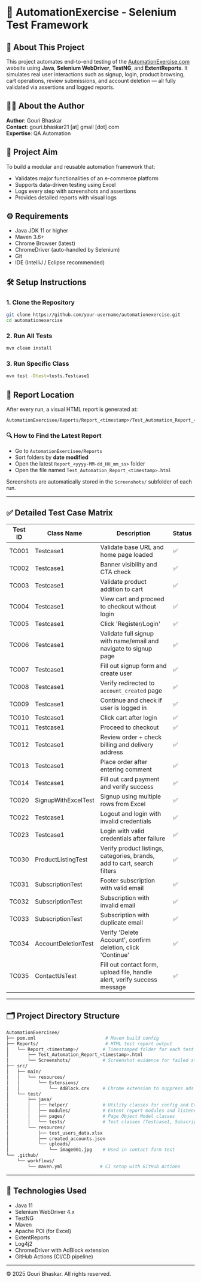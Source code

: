 # 🧪 AutomationExercise - Selenium Test Framework

## 📖 About This Project

This project automates end-to-end testing of the [AutomationExercise.com](https://www.automationexercise.com/) website using **Java**, **Selenium WebDriver**, **TestNG**, and **ExtentReports**. It simulates real user interactions such as signup, login, product browsing, cart operations, review submissions, and account deletion — all fully validated via assertions and logged reports.

## 👨‍💻 About the Author

**Author**: Gouri Bhaskar  
**Contact**: gouri.bhaskar21 [at] gmail [dot] com  
**Expertise**:  QA Automation

## 🎯 Project Aim

To build a modular and reusable automation framework that:
- Validates major functionalities of an e-commerce platform
- Supports data-driven testing using Excel
- Logs every step with screenshots and assertions
- Provides detailed reports with visual logs

## ⚙️ Requirements

- Java JDK 11 or higher
- Maven 3.6+
- Chrome Browser (latest)
- ChromeDriver (auto-handled by Selenium)
- Git
- IDE (IntelliJ / Eclipse recommended)

## 🛠️ Setup Instructions

### 1. Clone the Repository
```bash
git clone https://github.com/your-username/automationexercise.git
cd automationexercise
```

### 2. Run All Tests
```bash
mvn clean install
```

### 3. Run Specific Class
```bash
mvn test -Dtest=tests.Testcase1
```

## 📁 Report Location

After every run, a visual HTML report is generated at:

```
AutomationExercisee/Reports/Report_<timestamp>/Test_Automation_Report_<timestamp>.html
```

### 🔍 How to Find the Latest Report
- Go to `AutomationExercisee/Reports`
- Sort folders by **date modified**
- Open the latest `Report_<yyyy-MM-dd_HH_mm_ss>` folder
- Open the file named `Test_Automation_Report_<timestamp>.html`

Screenshots are automatically stored in the `Screenshots/` subfolder of each run.

---

## ✅ Detailed Test Case Matrix

| Test ID | Class Name         | Description                                                                 | Status |
|---------|--------------------|-----------------------------------------------------------------------------|--------|
| TC001   | Testcase1          | Validate base URL and home page loaded                                      | ✅     |
| TC002   | Testcase1          | Banner visibility and CTA check                                            | ✅     |
| TC003   | Testcase1          | Validate product addition to cart                                           | ✅     |
| TC004   | Testcase1          | View cart and proceed to checkout without login                             | ✅     |
| TC005   | Testcase1          | Click 'Register/Login'                                                      | ✅     |
| TC006   | Testcase1          | Validate full signup with name/email and navigate to signup page            | ✅     |
| TC007   | Testcase1          | Fill out signup form and create user                                        | ✅     |
| TC008   | Testcase1          | Verify redirected to `account_created` page                                 | ✅     |
| TC009   | Testcase1          | Continue and check if user is logged in                                     | ✅     |
| TC010   | Testcase1          | Click cart after login                                                      | ✅     |
| TC011   | Testcase1          | Proceed to checkout                                                         | ✅     |
| TC012   | Testcase1          | Review order + check billing and delivery address                           | ✅     |
| TC013   | Testcase1          | Place order after entering comment                                          | ✅     |
| TC014   | Testcase1          | Fill out card payment and verify success                                    | ✅     |
| TC020   | SignupWithExcelTest| Signup using multiple rows from Excel                                       | ✅     |
| TC022   | Testcase1          | Logout and login with invalid credentials                                   | ✅     |
| TC023   | Testcase1          | Login with valid credentials after failure                                  | ✅     |
| TC030   | ProductListingTest | Verify product listings, categories, brands, add to cart, search filters    | ✅     |
| TC031   | SubscriptionTest   | Footer subscription with valid email                                        | ✅     |
| TC032   | SubscriptionTest   | Subscription with invalid email                                             | ✅     |
| TC033   | SubscriptionTest   | Subscription with duplicate email                                           | ✅     |
| TC034   | AccountDeletionTest| Verify 'Delete Account', confirm deletion, click 'Continue'                 | ✅     |
| TC035   | ContactUsTest      | Fill out contact form, upload file, handle alert, verify success message    | ✅     |

---

## 🗂️ Project Directory Structure

```bash
AutomationExercisee/
├── pom.xml                          # Maven build config
├── Reports/                         # HTML test report output
│   └── Report_<timestamp>/         # Timestamped folder for each test run
│       ├── Test_Automation_Report_<timestamp>.html
│       └── Screenshots/            # Screenshot evidence for failed steps
├── src/
│   ├── main/
│   │   └── resources/
│   │       └── Extensions/
│   │           └── AdBlock.crx     # Chrome extension to suppress ads
│   └── test/
│       ├── java/
│       │   ├── helper/             # Utility classes for config and Excel
│       │   ├── modules/            # Extent report modules and listeners
│       │   ├── pages/              # Page Object Model classes
│       │   └── tests/              # Test classes (Testcase1, SubscriptionTest, etc.)
│       └── resources/
│           ├── test_users_data.xlsx
│           ├── created_accounts.json
│           └── uploads/
│               └── image001.jpg    # Used in contact form test
└── .github/
    └── workflows/
        └── maven.yml              # CI setup with GitHub Actions
```

---

## 🧪 Technologies Used

- Java 11
- Selenium WebDriver 4.x
- TestNG
- Maven
- Apache POI (for Excel)
- ExtentReports
- Log4j2
- ChromeDriver with AdBlock extension
- GitHub Actions (CI/CD pipeline)

---

© 2025 Gouri Bhaskar. All rights reserved.